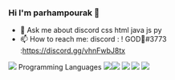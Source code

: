 ### Hi I'm parhampourak 👋

- 💬 Ask me about discord css html java js py 
- 📫 How to reach me: discord : ! GOD🥀#3773 :https://discord.gg/vhnFwbJ8tx
<img src="https://c.tenor.com/2uyENRmiUt0AAAAC/coding.gif">
Programming Languages
<img src="https://camo.githubusercontent.com/f67bf0de720ce47644324c47ecc165c86d400e8f92f3c845196d71af28e31769/68747470733a2f2f696d672e736869656c64732e696f2f62616467652f2d48544d4c2d3030303f266c6f676f3d68746d6c35"><img src="https://camo.githubusercontent.com/4b4858ab474b4aaf1d67602c602f1149a7666b04563d1e674a21922d66537b14/68747470733a2f2f696d672e736869656c64732e696f2f62616467652f2d4a6176615363726970742d3030303f266c6f676f3d4a617661536372697074266c6f676f436f6c6f723d646463353038">
<img src="https://camo.githubusercontent.com/18df729af98d66834d56185eff8349a31c5146d04501f1fb953fe8786f3d62cb/68747470733a2f2f696d672e736869656c64732e696f2f62616467652f2d4353532d3030303f266c6f676f3d63737333266c6f676f436f6c6f723d303037414343">
<img src="https://media.discordapp.net/attachments/936924464610934825/983608583356813372/68747470733a2f2f696d672e736869656c64732e696f2f62616467652f2d4a6176615363726970742d3030303f266c6f676f3d4a617661536372697074266c6f676f436f6c6f723d646463353038_copy.png">
<img src="https://media.discordapp.net/attachments/936924464610934825/983610207634620416/68747470733a2f2f696d672e736869656c64732e696f2f62616467652f2d4a6176615363726970742d3030303f266c6f676f3d4a617661536372697074266c6f676f436f6c6f723d646463353038_copy.png">





<!--
**parhampourak/parhampourak** is a ✨ _special_ ✨ repository because its `README.md` (this file) appears on your GitHub profile.

Here are some ideas to get you started:

- 🔭 I’m currently working on ...
- 🌱 I’m currently learning ...
- 👯 I’m looking to collaborate on ...
- 🤔 I’m looking for help with ...
- 💬 Ask me about ...
- 📫 How to reach me: ...
- 😄 Pronouns: ...
- ⚡ Fun fact: ...
-->
